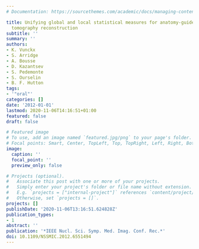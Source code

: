 ```yaml
---
# Documentation: https://sourcethemes.com/academic/docs/managing-content/

title: Unifying global and local statistical measures for anatomy-guided emission
  tomography reconstruction
subtitle: ''
summary: ''
authors:
- K. Vunckx
- S. Arridge
- A. Bousse
- D. Kazantsev
- S. Pedemonte
- S. Ourselin
- B. F. Hutton
tags:
- '"oral"'
categories: []
date: '2012-01-01'
lastmod: 2020-11-06T14:16:51+01:00
featured: false
draft: false

# Featured image
# To use, add an image named `featured.jpg/png` to your page's folder.
# Focal points: Smart, Center, TopLeft, Top, TopRight, Left, Right, BottomLeft, Bottom, BottomRight.
image:
  caption: ''
  focal_point: ''
  preview_only: false

# Projects (optional).
#   Associate this post with one or more of your projects.
#   Simply enter your project's folder or file name without extension.
#   E.g. `projects = ["internal-project"]` references `content/project/deep-learning/index.md`.
#   Otherwise, set `projects = []`.
projects: []
publishDate: '2020-11-06T13:16:51.624828Z'
publication_types:
- 1
abstract: ''
publication: '*IEEE Nucl. Sci. Symp. Med. Imag. Conf. Rec.*'
doi: 10.1109/NSSMIC.2012.6551494
---
```


